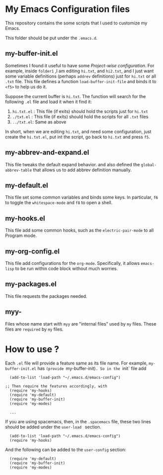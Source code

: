 # My Emacs Configuration files
This repository contains the some scripts that I used to customize my Emacs.

This folder should be put under the `.emacs.d`. 


## my-buffer-init.el
Sometimes I found it useful to have some *Project-wise configuration*. For
example, inside `folder1` ,I am editing `hi.txt`, and `hi2.txt`, and I just want
some variable definitions (perhaps `addrev` definitions) just for `hi.txt` or
all `.txt` file. This file defines a function `load-buffer-init-file` and binds
it to `<f5>` to help us do it. 

Suppose the current buffer is `hi.txt`. The function will search for the
following `.el` file and load it when it find it:

1. `hi.txt.el` : This file (if exits) should hold the scripts just for `hi.txt`
2. `./txt.el` : This file (if exits) should hold the scripts for all `.txt` files
3. `../txt.el`: Same as above

In short, when we are editing `hi.txt`, and need some configuration, just create
the `hi.txt.el`, put int the script, go back to `hi.txt` and press `f5`.


## my-abbrev-and-expand.el
This file tweaks the default expand behavior. and also defined the
`global-abbrev-table` that allows us to add abbrev definition manually.

## my-default.el 
This file set some common variables and binds some keys. In particular, `f6` to
toggle the `whitespace-mode` and `f8` to open a shell.

## my-hooks.el
This file add some common hooks, such as the `electric-pair-mode` to all Program
mode.

## my-org-config.el
This file add configurations for the `org-mode`. Specifically, it allows
`emacs-lisp` to be run within code block without much worries.

## my-packages.el
This file requests the packages needed. 
## myy-<files>
Files whose name start with `myy` are "internal files" used by `my` files. These
files are `required` by `my` files.
# How to use ?
Each `.el` file will provide a feature same as its file name. For example,
`my-buffer-init.el` has `(provide `my-buffer-init)`. So in the `init` file add 

```
  (add-to-list 'load-path "~/.emacs.d/emacs-config")
  
;; Then require the features accordingly, with
  (require 'my-hooks)
  (require 'my-default)
  (require 'my-buffer-init)
  (require 'my-modes)

  ...
```

If you are using spacemacs, then, in the `.spacemacs` file, these two lines should be added under the `user-load ` section. 

```
  (add-to-list 'load-path "~/.emacs.d/emacs-config")
  (require 'my-hooks)
```

And the following can be added to the `user-config` section:

```
  (require 'my-default)
  (require 'my-buffer-init)
  (require 'my-modes)
```
